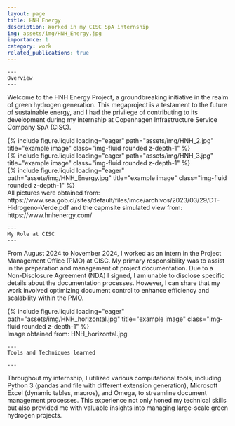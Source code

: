 ```yaml
---
layout: page
title: HNH Energy
description: Worked in my CISC SpA internship
img: assets/img/HNH_Energy.jpg
importance: 1
category: work
related_publications: true
---
```

    ---
    Overview
    ---
Welcome to the HNH Energy Project, a groundbreaking initiative in the realm of green hydrogen generation. This megaproject is a testament to the future of sustainable energy, and I had the privilege of contributing to its development during my internship at Copenhagen Infrastructure Service Company SpA (CISC).

<div class="row">
    <div class="col-sm mt-3 mt-md-0">
        {% include figure.liquid loading="eager" path="assets/img/HNH_2.jpg" title="example image" class="img-fluid rounded z-depth-1" %}
    </div>
    <div class="col-sm mt-3 mt-md-0">
        {% include figure.liquid loading="eager" path="assets/img/HNH_3.jpg" title="example image" class="img-fluid rounded z-depth-1" %}
    </div>
    <div class="col-sm mt-3 mt-md-0">
        {% include figure.liquid loading="eager" path="assets/img/HNH_Energy.jpg" title="example image" class="img-fluid rounded z-depth-1" %}
    </div>
</div>
<div class="caption">
    All pictures were obtained from: https://www.sea.gob.cl/sites/default/files/imce/archivos/2023/03/29/DT-Hidrogeno-Verde.pdf and the capmsite simulated view from: https://www.hnhenergy.com/
</div>


    ---
    My Role at CISC
    ---

From August 2024 to November 2024, I worked as an intern in the Project Management Office (PMO) at CISC. My primary responsibility was to assist in the preparation and management of project documentation. Due to a Non-Disclosure Agreement (NDA) I signed, I am unable to disclose specific details about the documentation processes. However, I can share that my work involved optimizing document control to enhance efficiency and scalability within the PMO.

<div class="row">
    <div class="col-sm mt-3 mt-md-0">
        {% include figure.liquid loading="eager" path="assets/img/HNH_horizontal.jpg" title="example image" class="img-fluid rounded z-depth-1" %}
    </div>
</div>
<div class="caption">
    Image obtained from: HNH_horizontal.jpg
</div>

    ---
    Tools and Techniques learned

    ---

Throughout my internship, I utilized various computational tools, including Python 3 (pandas and file with different extension generation), Microsoft Excel (dynamic tables, macros), and Omega, to streamline document management processes. This experience not only honed my technical skills but also provided me with valuable insights into managing large-scale green hydrogen projects.
